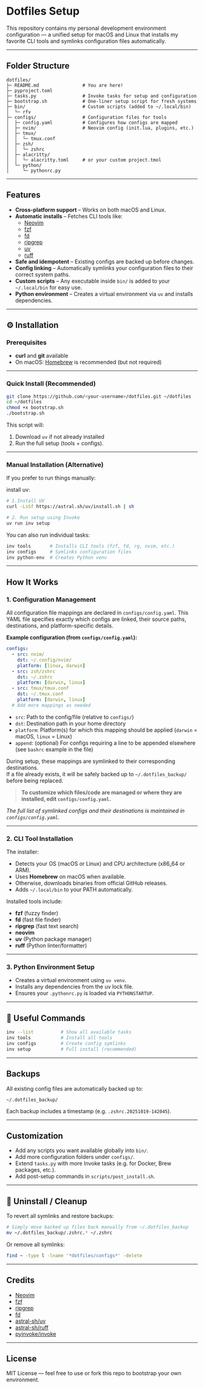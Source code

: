# Dotfiles Setup

This repository contains my personal development environment configuration — a unified setup for macOS and Linux that installs my favorite CLI tools and symlinks configuration files automatically.

---

## Folder Structure

```
dotfiles/
├─ README.md                # You are here!
├─ pyproject.toml
├─ tasks.py                 # Invoke tasks for setup and configuration
├─ bootstrap.sh             # One-liner setup script for fresh systems
├─ bin/                     # Custom scripts (added to ~/.local/bin)
│  └─ rfv
├─ configs/                 # Configuration files for tools
│  ├─ config.yaml           # Configures how configs are mapped 
│  ├─ nvim/                 # Neovim config (init.lua, plugins, etc.)
│  ├─ tmux/
│  │  └─ tmux.conf
│  ├─ zsh/
│  │  └─ zshrc
│  ├─ alacritty/
│  │  └─ alacritty.toml     # or your custom project.tmol
│  └─ python/
│     └─ pythonrc.py
```

---

##  Features

- **Cross-platform support** – Works on both macOS and Linux.
- **Automatic installs** – Fetches CLI tools like:
  - [Neovim](https://neovim.io/)
  - [fzf](https://github.com/junegunn/fzf)
  - [fd](https://github.com/sharkdp/fd)
  - [ripgrep](https://github.com/BurntSushi/ripgrep)
  - [uv](https://github.com/astral-sh/uv)
  - [ruff](https://github.com/astral-sh/ruff)
- **Safe and idempotent** – Existing configs are backed up before changes.
- **Config linking** – Automatically symlinks your configuration files to their correct system paths.
- **Custom scripts** – Any executable inside `bin/` is added to your `~/.local/bin` for easy use.
- **Python environment** – Creates a virtual environment via `uv` and installs dependencies.

---

## ⚙️ Installation

### Prerequisites
- **curl** and **git** available
- On macOS: [Homebrew](https://brew.sh/) is recommended (but not required)

---

### Quick Install (Recommended)

```bash
git clone https://github.com/<your-username>/dotfiles.git ~/dotfiles
cd ~/dotfiles
chmod +x bootstrap.sh
./bootstrap.sh
```

This script will:
1. Download `uv` if not already installed 
2. Run the full setup (tools + configs).

---

### Manual Installation (Alternative)

If you prefer to run things manually:

install uv:
```bash
# 1.Install UV 
curl -LsSf https://astral.sh/uv/install.sh | sh

# 2. Run setup using Invoke
uv run inv setup
```

You can also run individual tasks:

```bash
inv tools       # Installs CLI tools (fzf, fd, rg, nvim, etc.)
inv configs     # Symlinks configuration files
inv python-env  # Creates Python venv
```

---

## How It Works

### 1. Configuration Management

All configuration file mappings are declared in `configs/config.yaml`. This YAML file specifies exactly which configs are linked, their source paths, destinations, and platform-specific details.

**Example configuration (from `configs/config.yaml`):**
```yaml
configs:
  - src: nvim/
    dst: ~/.config/nvim/
    platform: [linux, darwin]
  - src: zsh/zshrc
    dst: ~/.zshrc
    platform: [darwin, linux]
  - src: tmux/tmux.conf
    dst: ~/.tmux.conf
    platform: [darwin, linux]
  # Add more mappings as needed
```

- `src`: Path to the config/file (relative to `configs/`)
- `dst`: Destination path in your home directory
- `platform`: Platform(s) for which this mapping should be applied (`darwin` = macOS, `linux` = Linux)
- `append`: (optional) For configs requiring a line to be appended elsewhere (see `bashrc` example in the file)

During setup, these mappings are symlinked to their corresponding destinations.  
If a file already exists, it will be safely backed up to `~/.dotfiles_backup/` before being replaced.

> **To customize which files/code are managed or where they are installed, edit `configs/config.yaml`.**

_The full list of symlinked configs and their destinations is maintained in `configs/config.yaml`._

---

### 2. CLI Tool Installation

The installer:
- Detects your OS (macOS or Linux) and CPU architecture (x86_64 or ARM).
- Uses **Homebrew** on macOS when available.
- Otherwise, downloads binaries from official GitHub releases.
- Adds `~/.local/bin` to your PATH automatically.

Installed tools include:
- **fzf** (fuzzy finder)
- **fd** (fast file finder)
- **ripgrep** (fast text search)
- **neovim**
- **uv** (Python package manager)
- **ruff** (Python linter/formatter)

---

### 3. Python Environment Setup

- Creates a virtual environment using `uv venv`.
- Installs any dependencies from the uv lock file.
- Ensures your `.pythonrc.py` is loaded via `PYTHONSTARTUP`.

---

## 🧠 Useful Commands

```bash
inv --list          # Show all available tasks
inv tools           # Install all tools
inv configs         # Create config symlinks
inv setup           # Full install (recommended)
```

---

## Backups

All existing config files are automatically backed up to:

```
~/.dotfiles_backup/
```

Each backup includes a timestamp (e.g. `.zshrc.20251019-142045`).

---

## Customization

- Add any scripts you want available globally into `bin/`.
- Add more configuration folders under `configs/`.
- Extend `tasks.py` with more Invoke tasks (e.g. for Docker, Brew packages, etc.).
- Add post-setup commands in `scripts/post_install.sh`.

---

## 🧹 Uninstall / Cleanup

To revert all symlinks and restore backups:

```bash
# Simply move backed up files back manually from ~/.dotfiles_backup
mv ~/.dotfiles_backup/.zshrc.* ~/.zshrc
```

Or remove all symlinks:

```bash
find ~ -type l -lname '*dotfiles/configs*' -delete
```

---

## Credits

- [Neovim](https://neovim.io/)
- [fzf](https://github.com/junegunn/fzf)
- [ripgrep](https://github.com/BurntSushi/ripgrep)
- [fd](https://github.com/sharkdp/fd)
- [astral-sh/uv](https://astral.sh)
- [astral-sh/ruff](https://astral.sh)
- [pyinvoke/invoke](https://www.pyinvoke.org/)

---

## License

MIT License — feel free to use or fork this repo to bootstrap your own environment.
